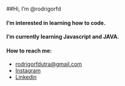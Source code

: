 ##Hi, I’m @rodrigorfd
#### I’m interested in learning how to code.
#### I’m currently learning  Javascript and JAVA.
#### How to reach me: 
- rodrigorfdutra@gmail.com
- [Instagram](https://www.instagram.com/rodrigo.rfd/)
- [Linkedin](https://www.linkedin.com/in/rodrigo-francisco-a32183211/)

<!---
rodrigorfd/rodrigorfd is a ✨ special ✨ repository because its `README.md` (this file) appears on your GitHub profile.
You can click the Preview link to take a look at your changes.
--->
